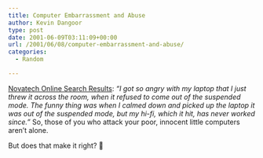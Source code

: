 ```yaml
---
title: Computer Embarrassment and Abuse
author: Kevin Dangoor
type: post
date: 2001-06-09T03:11:09+00:00
url: /2001/06/08/computer-embarrassment-and-abuse/
categories:
  - Random

---
```

[Novatech Online Search Results][1]: _&#8220;I got so angry with my laptop that I just threw it across the room, when it refused to come out of the suspended mode. The funny thing was when I calmed down and picked up the laptop it was out of the suspended mode, but my hi-fi, which it hit, has never worked since.&#8221;_ So, those of you who attack your poor, innocent little computers aren&#8217;t alone.
  
<!--more-->


  
But does that make it right? 🙂

 [1]: http://www.novatech.co.uk/NOVATECH/SurveyOutcome.html